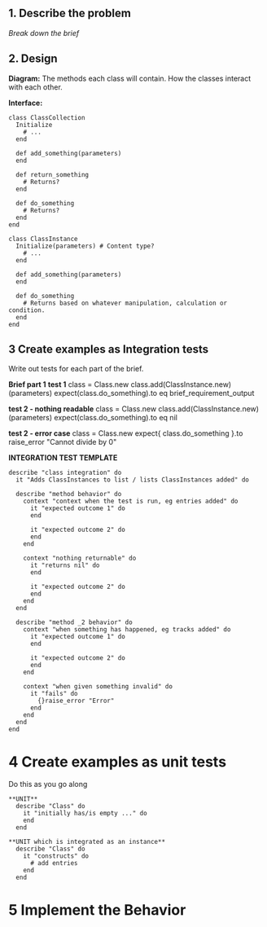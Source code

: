 ## 1. Describe the problem
*Break down the brief*


## 2. Design 

**Diagram:**
    The methods each class will contain.
    How the classes interact with each other.

**Interface:**

````
class ClassCollection
  Initialize
    # ...
  end

  def add_something(parameters)
  end

  def return_something
    # Returns?
  end

  def do_something
    # Returns?
  end
end

class ClassInstance
  Initialize(parameters) # Content type?
    # ...
  end

  def add_something(parameters)
  end

  def do_something
    # Returns based on whatever manipulation, calculation or condition.
  end
end
````

## 3 Create examples as Integration tests

Write out tests for each part of the brief.

**Brief part 1**
  **test 1**
    class = Class.new
    class.add(ClassInstance.new)(parameters)
    expect(class.do_something).to eq brief_requirement_output

  **test 2 - nothing readable**
    class = Class.new
    class.add(ClassInstance.new)(parameters)
    expect(class.do_something).to eq nil  
  
  **test 2 - error case**
    class = Class.new
    expect{ class.do_something }.to raise_error "Cannot divide by 0"


**INTEGRATION TEST TEMPLATE**

```
describe "class integration" do
  it "Adds ClassInstances to list / lists ClassInstances added" do

  describe "method behavior" do
    context "context when the test is run, eg entries added" do
      it "expected outcome 1" do
      end

      it "expected outcome 2" do
      end
    end

    context "nothing returnable" do
      it "returns nil" do
      end

      it "expected outcome 2" do
      end
    end
  end

  describe "method _2 behavior" do
    context "when something has happened, eg tracks added" do
      it "expected outcome 1" do
      end

      it "expected outcome 2" do
      end
    end

    context "when given something invalid" do
      it "fails" do
        {}raise_error "Error"
      end
    end
  end
end
```

# 4 Create examples as unit tests

Do this as you go along

```
**UNIT**
  describe "Class" do
    it "initially has/is empty ..." do
    end
  end

**UNIT which is integrated as an instance**
  describe "Class" do
    it "constructs" do
      # add entries
    end
  end
```

# 5 Implement the Behavior
